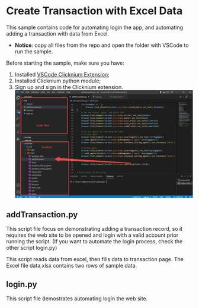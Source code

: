 # Create Transaction with Excel Data

This sample contains code for automating login the app, and automating adding a transaction with data from Excel. 

- **Notice**: copy all files from the repo and open the folder with VSCode to run the sample. 

Before starting the sample, make sure you have:   
1. Installed [VSCode Clicknium Extension](https://marketplace.visualstudio.com/items?itemName=ClickCorp.clicknium);
2. Installed Clicknium python module;
3. Sign up and sign in the Clicknium extension.
![ca](./img/codeArea.png)

## addTransaction.py
This script file focus on demonstrating adding a transaction record, so it requires the web site to be opened and login with a valid account prior running the script. (If you want to automate the login process, check the other script login.py)

This script reads data from excel, then fills data to transaction page. The Excel file data.xlsx contains two rows of sample data. 

## login.py
This script file demostrates automating login the web site. 
